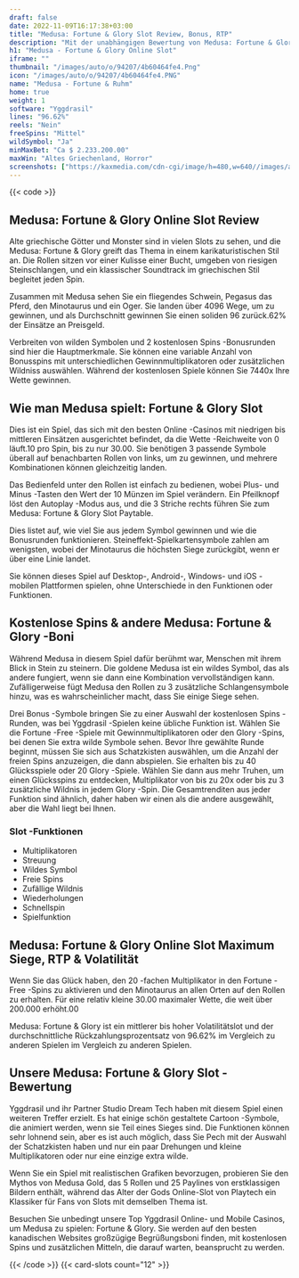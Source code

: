 ```yaml
---
draft: false
date: 2022-11-09T16:17:38+03:00
title: "Medusa: Fortune & Glory Slot Review, Bonus, RTP"
description: "Mit der unabhängigen Bewertung von Medusa: Fortune & Glory Slot von Yggdrasil können Sie kostenlos oder echtes Geld spielen und hier einen Bonus erhalten!"
h1: "Medusa - Fortune & Glory Online Slot"
iframe: ""
thumbnail: "/images/auto/o/94207/4b60464fe4.Png"
icon: "/images/auto/o/94207/4b60464fe4.PNG"
name: "Medusa - Fortune & Ruhm"
home: true
weight: 1
software: "Yggdrasil"
lines: "96.62%"
reels: "Nein"
freeSpins: "Mittel"
wildSymbol: "Ja"
minMaxBet: "Ca $ 2.233.200.00"
maxWin: "Altes Griechenland, Horror"
screenshots: ["https://kaxmedia.com/cdn-cgi/image/h=480,w=640//images/auto/o/94212/f0a3732ae4.jpeg"]
---
```


{{< code >}}<h2>Medusa: Fortune & Glory Online Slot Review</h2><p>Alte griechische Götter und Monster sind in vielen Slots zu sehen, und die Medusa: Fortune & Glory greift das Thema in einem karikaturistischen Stil an. Die Rollen sitzen vor einer Kulisse einer Bucht, umgeben von riesigen Steinschlangen, und ein klassischer Soundtrack im griechischen Stil begleitet jeden Spin.</p><p>Zusammen mit Medusa sehen Sie ein fliegendes Schwein, Pegasus das Pferd, den Minotaurus und ein Oger. Sie landen über 4096 Wege, um zu gewinnen, und als Durchschnitt gewinnen Sie einen soliden 96 zurück.62% der Einsätze an Preisgeld.</p><p>Verbreiten von wilden Symbolen und 2 kostenlosen Spins -Bonusrunden sind hier die Hauptmerkmale. Sie können eine variable Anzahl von Bonusspins mit unterschiedlichen Gewinnmultiplikatoren oder zusätzlichen Wildniss auswählen. Während der kostenlosen Spiele können Sie 7440x Ihre Wette gewinnen.</p><h2>Wie man Medusa spielt: Fortune & Glory Slot</h2><p>Dies ist ein Spiel, das sich mit den besten Online -Casinos mit niedrigen bis mittleren Einsätzen ausgerichtet befindet, da die Wette -Reichweite von 0 läuft.10 pro Spin, bis zu nur 30.00. Sie benötigen 3 passende Symbole überall auf benachbarten Rollen von links, um zu gewinnen, und mehrere Kombinationen können gleichzeitig landen.</p><p>Das Bedienfeld unter den Rollen ist einfach zu bedienen, wobei Plus- und Minus -Tasten den Wert der 10 Münzen im Spiel verändern. Ein Pfeilknopf löst den Autoplay -Modus aus, und die 3 Striche rechts führen Sie zum Medusa: Fortune & Glory Slot Paytable.</p><p>Dies listet auf, wie viel Sie aus jedem Symbol gewinnen und wie die Bonusrunden funktionieren. Steineffekt-Spielkartensymbole zahlen am wenigsten, wobei der Minotaurus die höchsten Siege zurückgibt, wenn er über eine Linie landet.</p><p>Sie können dieses Spiel auf Desktop-, Android-, Windows- und iOS -mobilen Plattformen spielen, ohne Unterschiede in den Funktionen oder Funktionen.</p><h2>Kostenlose Spins & andere Medusa: Fortune & Glory -Boni</h2><p>Während Medusa in diesem Spiel dafür berühmt war, Menschen mit ihrem Blick in Stein zu steinern. Die goldene Medusa ist ein wildes Symbol, das als andere fungiert, wenn sie dann eine Kombination vervollständigen kann. Zufälligerweise fügt Medusa den Rollen zu 3 zusätzliche Schlangensymbole hinzu, was es wahrscheinlicher macht, dass Sie einige Siege sehen.</p><p>Drei Bonus -Symbole bringen Sie zu einer Auswahl der kostenlosen Spins -Runden, was bei Yggdrasil -Spielen keine übliche Funktion ist. Wählen Sie die Fortune -Free -Spiele mit Gewinnmultiplikatoren oder den Glory -Spins, bei denen Sie extra wilde Symbole sehen. Bevor Ihre gewählte Runde beginnt, müssen Sie sich aus Schatzkisten auswählen, um die Anzahl der freien Spins anzuzeigen, die dann abspielen. Sie erhalten bis zu 40 Glücksspiele oder 20 Glory -Spiele. Wählen Sie dann aus mehr Truhen, um einen Glücksspins zu entdecken, Multiplikator von bis zu 20x oder bis zu 3 zusätzliche Wildnis in jedem Glory -Spin. Die Gesamtrenditen aus jeder Funktion sind ähnlich, daher haben wir einen als die andere ausgewählt, aber die Wahl liegt bei Ihnen.</p><h3>
Slot -Funktionen</h3><ul>
<li></span>
Multiplikatoren</li>
<li></span>
Streuung</li>
<li></span>
Wildes Symbol</li>
<li></span>
Freie Spins</li>
<li></span>
Zufällige Wildnis</li>
<li></span>
Wiederholungen</li>
<li></span>
Schnellspin</li>
<li></span>
Spielfunktion</li></ul><h2>Medusa: Fortune & Glory Online Slot Maximum Siege, RTP & Volatilität</h2><p>Wenn Sie das Glück haben, den 20 -fachen Multiplikator in den Fortune -Free -Spins zu aktivieren und den Minotaurus an allen Orten auf den Rollen zu erhalten. Für eine relativ kleine 30.00 maximaler Wette, die weit über 200.000 erhöht.00</p><p>Medusa: Fortune & Glory ist ein mittlerer bis hoher Volatilitätslot und der durchschnittliche Rückzahlungsprozentsatz von 96.62% im Vergleich zu anderen Spielen im Vergleich zu anderen Spielen.</p><h2>Unsere Medusa: Fortune & Glory Slot -Bewertung</h2><p>Yggdrasil und ihr Partner Studio Dream Tech haben mit diesem Spiel einen weiteren Treffer erzielt. Es hat einige schön gestaltete Cartoon -Symbole, die animiert werden, wenn sie Teil eines Sieges sind. Die Funktionen können sehr lohnend sein, aber es ist auch möglich, dass Sie Pech mit der Auswahl der Schatzkisten haben und nur ein paar Drehungen und kleine Multiplikatoren oder nur eine einzige extra wilde.</p><p>Wenn Sie ein Spiel mit realistischen Grafiken bevorzugen, probieren Sie den Mythos von Medusa Gold, das 5 Rollen und 25 Paylines von erstklassigen Bildern enthält, während das Alter der Gods Online-Slot von Playtech ein Klassiker für Fans von Slots mit demselben Thema ist.</p><p>Besuchen Sie unbedingt unsere Top Yggdrasil Online- und Mobile Casinos, um Medusa zu spielen: Fortune & Glory. Sie werden auf den besten kanadischen Websites großzügige Begrüßungsboni finden, mit kostenlosen Spins und zusätzlichen Mitteln, die darauf warten, beansprucht zu werden.</p>{{< /code >}}
 {{< card-slots count="12" >}}